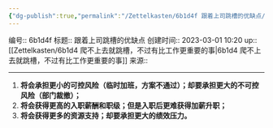 ```yaml
---
{"dg-publish":true,"permalink":"/Zettelkasten/6b1d4f 跟着上司跳槽的优缺点/","dgPassFrontmatter":true}
---
```


编号:: 6b1d4f
标题:: 跟着上司跳槽的优缺点
创建时间:: 2023-03-01 10:20
up:: [[Zettelkasten/6b1d4 爬不上去就跳槽，不过有比工作更重要的事\|6b1d4 爬不上去就跳槽，不过有比工作更重要的事]]
来源:: 

---

1.  **将会承担更小的可控风险（临时加班，方案不通过）；却要承担更大的不可控风险（部门裁撤）；**
2.  **将会获得更高的入职薪酬和职级；但是入职后更难获得加薪升职；**
3.  **将会获得更多的资源支持；却要承担更大的绩效压力。**